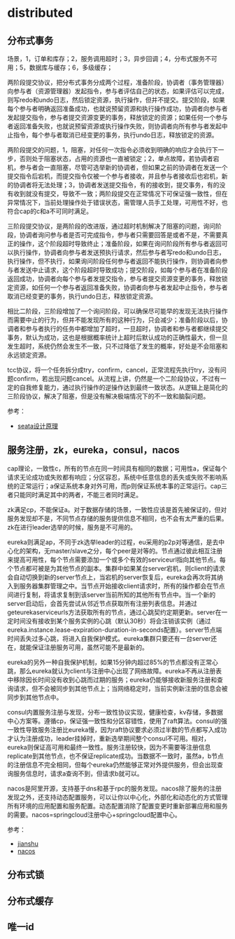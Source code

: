# distributed

## 分布式事务


场景，1，订单和库存；2，服务调用超时；3，异步回调；4，分布式服务不可用；5，数据库与缓存；6，多级缓存；


两阶段提交协议，把分布式事务分成两个过程，准备阶段，协调者（事务管理器）向参与者（资源管理器）发起指令，参与者评估自己的状态，如果评估可以完成，则写redo和undo日志，然后锁定资源，执行操作，但并不提交。提交阶段，如果每个参与者明确返回准备成功，也就说预留资源和执行操作成功，协调者向参与者发起提交指令，参与者提交资源变更的事务，释放锁定的资源；如果任何一个参与者返回准备失败，也就说预留资源或执行操作失败，则协调者向所有参与者发起中止指令，每个参与者取消已经变更的事务，执行undo日志，释放锁定的资源。


两阶段提交的问题，1，阻塞，对任何一次指令必须收到明确的响应才会执行下一步，否则处于阻塞状态，占用的资源也一直被锁定；2，单点故障，若协调者宕机，参与者会一直阻塞，尽管可选举新的协调者，但如果之前的协调者在发送一个提交指令后宕机，而提交指令仅被一个参与者接收，并且参与者接收后也宕机，新的协调者将无法处理；3，协调者发送提交指令，有的接收到，提交事务，有的没有收到就没有提交，导致不一致；两阶段提交在正常情况下可保证强一致性，但在异常情况下，当前处理操作处于错误状态，需管理人员手工处理，可用性不好，也符合cap的c和a不可同时满足。


三阶段提交协议，是两阶段的改进版，通过超时机制解决了阻塞的问题，询问阶段，协调者询问参与者是否可完成指令，参与者只需要回答是或者不是，不需要真正的操作，这个阶段超时导致终止；准备阶段，如果在询问阶段所有参与者返回可以执行操作，协调者向参与者发送预执行请求，然后参与者写redo和undo日志，执行操作，但不执行，如果询问阶段任何参与者返回不能执行操作，则协调者向参与者发送中止请求，这个阶段超时导致成功；提交阶段，如每个参与者在准备阶段返回成功，协调者向每个参与者发提交指令，参与者提交资源变更的事务，释放锁定资源，如任何一个参与者返回准备失败，协调者向参与者发起中止指令，参与者取消已经变更的事务，执行undo日志，释放锁定资源。


相比二阶段，三阶段增加了一个询问阶段，可以确保尽可能早的发现无法执行操作而需要中止的行为，但并不能发现所有的这种行为，只会减少；准备阶段以后，协调者和参与者执行的任务中都增加了超时，一旦超时，协调者和参与者都继续提交事务，默认为成功，这也是根据概率统计上超时后默认成功的正确性最大，但一旦发生超时，系统仍然会发生不一致，只不过降低了发生的概率，好处是不会阻塞和永远锁定资源。


tcc协议，将一个任务拆分成try，confirm，cancel，正常流程先执行try，没有问题confirm，若出现问题cancel。从流程上讲，仍然是一个二阶段协议，不过有一定的自我修复能力，通过执行操作的逆操作达到最终一致状态。从逻辑上是简化的三阶段协议，解决了阻塞，但是没有解决极端情况下的不一致和脑裂问题。

参考：

- [seata设计原理](https://yq.aliyun.com/articles/715556?spm=a2c4e.11157919.spm-cont-list.23.3b31f2047Bulkr)


## 服务注册，zk，eureka，consul，nacos

cap理论，一致性c，所有的节点在同一时间具有相同的数据；可用性a，保证每个请求无论成功或失败都有响应；分区容忍，系统中任意信息的丢失或失败不影响系统的正常运行；a保证系统本身对外可用，而p则保证系统本事的正常运行。cap三者只能同时满足其中的两者，不能三者同时满足。

zk满足cp，不能保证a。对于数据存储的场景，一致性应该是首先被保证的，但对服务发现却不是，不同节点存储的服务提供信息不相同，也不会有太严重的后果。zk在进行leader选举的时候，服务是不可用的。

eureka则满足ap，不同于zk选举leader的过程，eu采用的p2p对等通信，是去中心化的架构，无master/slave之分，每个peer是对等的。节点通过彼此相互注册来提高可用性，每个节点需要添加一个或多个有效的serviceurl指向其他节点。每个节点都可被是为其他节点的副本。集群中如果某台server宕机，则client的请求会自动切换到新的server节点上，当宕机的server恢复后，eureka会再次将其纳入到服务器集群管理之中。当节点开始接收client请求时，所有的操作都会在节点间进行复制，将请求复制到该server当前所知的其他所有节点中。当一个新的server启动后，会首先尝试从邻近节点获取所有注册列表信息。并通过geteurekaserviceurls方法获取所有的节点，通过心跳契约定期更新。server在一定时间没有接收到某个服务实例的心跳（默认30秒）将会注销该实例（通过eureka.instance.lease-expiration-duration-in-seconds配置）。server节点端时间丢失过多心跳，将进入自我保护模式。eureka集群只要还有一台server还在，就能保证注册服务可用，虽然可能不是最新的。

eureka的另外一种自我保护机制，如果15分钟内超过85%的节点都没有正常心跳，那么eureka就认为client与注册中心出现了网络故障。eureka不再从注册表中移除因长时间没有收到心跳而过期的服务；eureka仍能够接收新服务注册和查询请求，但不会被同步到其他节点上；当网络稳定时，当前实例新注册的信息会被同步到其他节点中。


consul内置服务注册与发现，分布一致性协议实现，健康检查，kv存储，多数据中心方案等。遵循cp，保证强一致性和分区容错性，使用了raft算法。consul的强一致性导致服务注册比eureka慢，因为raft协议要求必须过半数的节点都写入成功才认为注册成功，leader挂掉时，重新选举期间整个consul不可用。相对，eureka则保证高可用和最终一致性。服务注册较快，因为不需要等注册信息replicate到其他节点，也不保证replicate成功。当数据不一致时，虽然a，b节点的注册信息不完全相同，但每个eureka仍然能够正常对外提供服务，但会出现查询服务信息时，请求a查询不到，但请求b就可以。


nacos是阿里开源，支持基于dns和基于rpc的服务发现。nacos除了服务的注册发现之外，还支持动态配置服务，可以让你以中心化，外部化和动态化的方式管理所有环境的应用配置和服务配置。动态配置消除了配置变更时重新部署应用和服务的需要。nacos=springcloud注册中心+springcloud配置中心。


参考：

- [jianshu](https://www.jianshu.com/p/bfcc8855f3d4)
- [nacos](https://nacos.io/zh-cn/docs/quick-start.html)




## 分布式锁




## 分布式缓存


## 唯一id
